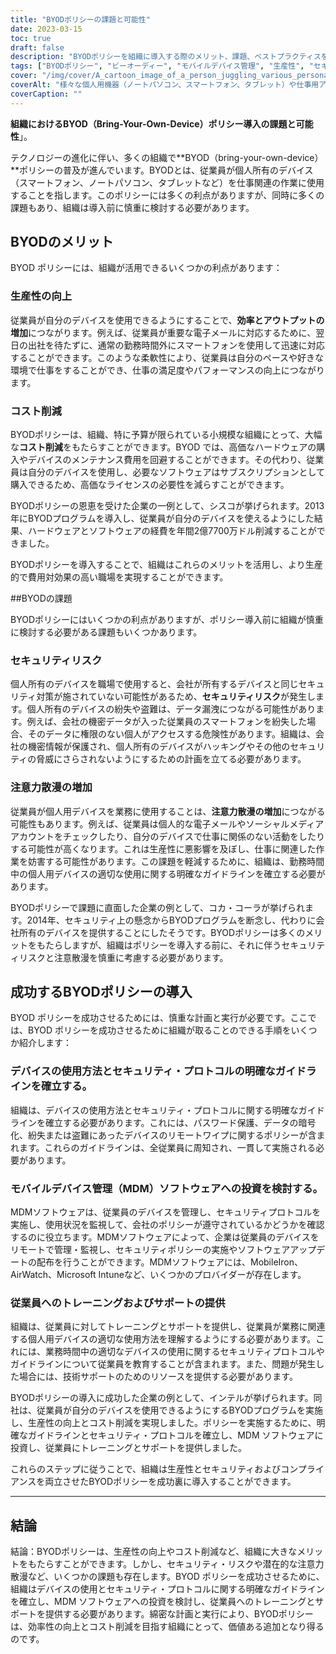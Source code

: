 ```yaml
---
title: "BYODポリシーの課題と可能性"
date: 2023-03-15
toc: true
draft: false
description: "BYODポリシーを組織に導入する際のメリット、課題、ベストプラクティスをご紹介します。"
tags: ["BYODポリシー", "ビーオーディー", "モバイルデバイス管理", "生産性", "セキュリティリスク", "コスト削減", "社員教育", "セキュリティプロトコル", "データあんごうか", "テクニカルサポート", "業務上必要な業務", "職務満足", "社の方針", "リモートワイピング", "MDMソフト", "社員用端末", "けいび", "デバイスの使用法", "コンプライアンス", "てきようとくしゅ"]
cover: "/img/cover/A_cartoon_image_of_a_person_juggling_various_personal_device.png"
coverAlt: "様々な個人用機器（ノートパソコン、スマートフォン、タブレット）や仕事用アイテム（書類、コーヒーカップ）を扱う人物の漫画画像です。"
coverCaption: ""
---
```


**組織におけるBYOD（Bring-Your-Own-Device）ポリシー導入の課題と可能性**」。

テクノロジーの進化に伴い、多くの組織で**BYOD（bring-your-own-device）**ポリシーの普及が進んでいます。BYODとは、従業員が個人所有のデバイス（スマートフォン、ノートパソコン、タブレットなど）を仕事関連の作業に使用することを指します。このポリシーには多くの利点がありますが、同時に多くの課題もあり、組織は導入前に慎重に検討する必要があります。

## BYODのメリット

BYOD ポリシーには、組織が活用できるいくつかの利点があります：

### 生産性の向上
従業員が自分のデバイスを使用できるようにすることで、**効率とアウトプットの増加**につながります。例えば、従業員が重要な電子メールに対応するために、翌日の出社を待たずに、通常の勤務時間外にスマートフォンを使用して迅速に対応することができます。このような柔軟性により、従業員は自分のペースや好きな環境で仕事をすることができ、仕事の満足度やパフォーマンスの向上につながります。

### コスト削減
BYODポリシーは、組織、特に予算が限られている小規模な組織にとって、大幅な**コスト削減**をもたらすことができます。BYOD では、高価なハードウェアの購入やデバイスのメンテナンス費用を回避することができます。その代わり、従業員は自分のデバイスを使用し、必要なソフトウェアはサブスクリプションとして購入できるため、高価なライセンスの必要性を減らすことができます。

BYODポリシーの恩恵を受けた企業の一例として、シスコが挙げられます。2013年にBYODプログラムを導入し、従業員が自分のデバイスを使えるようにした結果、ハードウェアとソフトウェアの経費を年間2億7700万ドル削減することができました。

BYODポリシーを導入することで、組織はこれらのメリットを活用し、より生産的で費用対効果の高い職場を実現することができます。

##BYODの課題

BYODポリシーにはいくつかの利点がありますが、ポリシー導入前に組織が慎重に検討する必要がある課題もいくつかあります。

### セキュリティリスク
個人所有のデバイスを職場で使用すると、会社が所有するデバイスと同じセキュリティ対策が施されていない可能性があるため、**セキュリティリスク**が発生します。個人所有のデバイスの紛失や盗難は、データ漏洩につながる可能性があります。例えば、会社の機密データが入った従業員のスマートフォンを紛失した場合、そのデータに権限のない個人がアクセスする危険性があります。組織は、会社の機密情報が保護され、個人所有のデバイスがハッキングやその他のセキュリティの脅威にさらされないようにするための計画を立てる必要があります。

### 注意力散漫の増加
従業員が個人用デバイスを業務に使用することは、**注意力散漫の増加**につながる可能性もあります。例えば、従業員は個人的な電子メールやソーシャルメディアアカウントをチェックしたり、自分のデバイスで仕事に関係のない活動をしたりする可能性が高くなります。これは生産性に悪影響を及ぼし、仕事に関連した作業を妨害する可能性があります。この課題を軽減するために、組織は、勤務時間中の個人用デバイスの適切な使用に関する明確なガイドラインを確立する必要があります。

BYODポリシーで課題に直面した企業の例として、コカ・コーラが挙げられます。2014年、セキュリティ上の懸念からBYODプログラムを断念し、代わりに会社所有のデバイスを提供することにしたそうです。BYODポリシーは多くのメリットをもたらしますが、組織はポリシーを導入する前に、それに伴うセキュリティリスクと注意散漫を慎重に考慮する必要があります。

## 成功するBYODポリシーの導入

BYOD ポリシーを成功させるためには、慎重な計画と実行が必要です。ここでは、BYOD ポリシーを成功させるために組織が取ることのできる手順をいくつか紹介します：

### デバイスの使用方法とセキュリティ・プロトコルの明確なガイドラインを確立する。
組織は、デバイスの使用方法とセキュリティ・プロトコルに関する明確なガイドラインを確立する必要があります。これには、パスワード保護、データの暗号化、紛失または盗難にあったデバイスのリモートワイプに関するポリシーが含まれます。これらのガイドラインは、全従業員に周知され、一貫して実施される必要があります。

### モバイルデバイス管理（MDM）ソフトウェアへの投資を検討する。
MDMソフトウェアは、従業員のデバイスを管理し、セキュリティプロトコルを実施し、使用状況を監視して、会社のポリシーが遵守されているかどうかを確認するのに役立ちます。MDMソフトウェアによって、企業は従業員のデバイスをリモートで管理・監視し、セキュリティポリシーの実施やソフトウェアアップデートの配布を行うことができます。MDMソフトウェアには、MobileIron、AirWatch、Microsoft Intuneなど、いくつかのプロバイダーが存在します。

### 従業員へのトレーニングおよびサポートの提供
組織は、従業員に対してトレーニングとサポートを提供し、従業員が業務に関連する個人用デバイスの適切な使用方法を理解するようにする必要があります。これには、業務時間中の適切なデバイスの使用に関するセキュリティプロトコルやガイドラインについて従業員を教育することが含まれます。また、問題が発生した場合には、技術サポートのためのリソースを提供する必要があります。

BYODポリシーの導入に成功した企業の例として、インテルが挙げられます。同社は、従業員が自分のデバイスを使用できるようにするBYODプログラムを実施し、生産性の向上とコスト削減を実現しました。ポリシーを実施するために、明確なガイドラインとセキュリティ・プロトコルを確立し、MDM ソフトウェアに投資し、従業員にトレーニングとサポートを提供しました。

これらのステップに従うことで、組織は生産性とセキュリティおよびコンプライアンスを両立させたBYODポリシーを成功裏に導入することができます。

______

## 結論
結論：BYODポリシーは、生産性の向上やコスト削減など、組織に大きなメリットをもたらすことができます。しかし、セキュリティ・リスクや潜在的な注意力散漫など、いくつかの課題も存在します。BYOD ポリシーを成功させるために、組織はデバイスの使用とセキュリティ・プロトコルに関する明確なガイドラインを確立し、MDM ソフトウェアへの投資を検討し、従業員へのトレーニングとサポートを提供する必要があります。綿密な計画と実行により、BYODポリシーは、効率性の向上とコスト削減を目指す組織にとって、価値ある追加となり得るのです。
